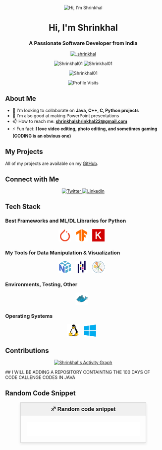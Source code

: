 <p align="center">
  <img src="https://media.giphy.com/media/em8FB3p6I641y/giphy.gif" width="200" height="250" alt="Hi, I'm Shrinkhal">
</p>

<h1 align="center">Hi, I'm Shrinkhal</h1>
<h3 align="center">A Passionate Software Developer from India</h3>

<p align="center">
  <a href="https://twitter.com/_shrinkhal" target="_blank">
    <img src="https://img.shields.io/twitter/follow/_shrinkhal?logo=twitter&style=for-the-badge" alt="_shrinkhal" />
  </a>
</p>

<p align="center">
  <img src="https://github-readme-stats.vercel.app/api?username=Shrinkhal01&show_icons=true&theme=radical" alt="Shrinkhal01" />
  <img src="https://github-readme-streak-stats.herokuapp.com/?user=Shrinkhal01&theme=radical" alt="Shrinkhal01" />
</p>

<p align="center">
  <img src="https://github-readme-stats.vercel.app/api/top-langs?username=Shrinkhal01&show_icons=true&locale=en&layout=compact&theme=radical" alt="Shrinkhal01" />
</p>

<p align="center">
  <img src="https://visitcount.itsvg.in/api?id=Shrinkhal01&icon=0&color=0" alt="Profile Visits" />
</p>

## About Me

- 🔭 I'm looking to collaborate on **Java, C++, C, Python projects**
- 🌟 I'm also good at making PowerPoint presentations
- 📫 How to reach me: **shrinkhalshrinkhal22@gmail.com**
- ⚡ Fun fact: **I love video editing, photo editing, and sometimes gaming (CODING is an obvious one)**

## My Projects

All of my projects are available on my [GitHub](https://github.com/Shrinkhal01/Shrinkhal01).

## Connect with Me

<p align="center">
  <a href="https://twitter.com/_shrinkhal" target="_blank">
    <img src="https://raw.githubusercontent.com/rahuldkjain/github-profile-readme-generator/master/src/images/icons/Social/twitter.svg" alt="Twitter" height="30" width="40" />
  </a>
  <a href="https://www.linkedin.com/in/shrinkhal-02761a2b0" target="_blank">
    <img src="https://raw.githubusercontent.com/rahuldkjain/github-profile-readme-generator/master/src/images/icons/Social/linked-in-alt.svg" alt="LinkedIn" height="30" width="40" />
  </a>
</p>

## Tech Stack

### Best Frameworks and ML/DL Libraries for Python
<p align="center">
  <img src="https://raw.githubusercontent.com/devicons/devicon/master/icons/pytorch/pytorch-original.svg" alt="pytorch" width="40" height="40" style="margin-right: 10px;"/>
  <img src="https://raw.githubusercontent.com/devicons/devicon/master/icons/tensorflow/tensorflow-original.svg" alt="tensorflow" width="40" height="40" style="margin-right: 10px;"/>
  <img src="https://raw.githubusercontent.com/devicons/devicon/master/icons/keras/keras-original.svg" alt="keras" width="40" height="40" style="margin-right: 10px;"/>
</p>

### My Tools for Data Manipulation & Visualization
<p align="center">
  <img src="https://raw.githubusercontent.com/devicons/devicon/master/icons/numpy/numpy-original.svg" alt="numpy" width="40" height="40" style="margin-right: 10px;"/>
  <img src="https://raw.githubusercontent.com/devicons/devicon/master/icons/pandas/pandas-original.svg" alt="pandas" width="40" height="40" style="margin-right: 10px;"/>
  <img src="https://raw.githubusercontent.com/devicons/devicon/master/icons/matplotlib/matplotlib-original.svg" alt="matplotlib" width="40" height="40" style="margin-right: 10px;"/>
</p>

### Environments, Testing, Other
<p align="center">
  <img src="https://raw.githubusercontent.com/devicons/devicon/master/icons/docker/docker-original.svg" alt="docker" width="40" height="40" style="margin-right: 10px;"/>
</p>

### Operating Systems
<p align="center">
  <img src="https://raw.githubusercontent.com/devicons/devicon/master/icons/linux/linux-original.svg" alt="linux" width="40" height="40" style="margin-right: 10px;"/>
  <img src="https://raw.githubusercontent.com/devicons/devicon/master/icons/windows8/windows8-original.svg" alt="windows" width="40" height="40" style="margin-right: 10px;"/>
</p>

## Contributions

<p align="center">
  <a href="https://github.com/ashutosh00710/github-readme-activity-graph"><img alt="Shrinkhal's Activity Graph" src="https://github-readme-activity-graph.vercel.app/graph?username=Shrinkhal01&bg_color=1a1b27&color=ffffff&line=00e676&point=ffffff&hide_border=true" /></a>
</p>

<div></div>
## I WILL BE ADDING A REPOSITORY CONTAINTNG THE 100 DAYS OF CODE CALLENGE CODES IN JAVA
<div></div>

## Random Code Snippet

<div style="width: 80%; margin: 0 auto; border: 1px solid #ccc; box-shadow: 0 4px 8px rgba(0, 0, 0, 0.1); font-family: Arial, sans-serif; text-align: center;">
  <h3 style="background-color: #f0f0f0; padding: 10px; font-size: 18px; margin: 0;">♐ Random code snippet</h3>  
  <div style="padding: 20px;">
    <img src="https://github.com/lowlighter/metrics/blob/examples/metrics.plugin.code.svg" alt="Random code snippet" style="max-width: 100%; height: auto; display: block; margin: auto;">
  </div>
</div>
